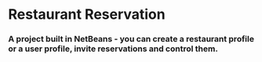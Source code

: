 # Restaurant Reservation
### A project built in NetBeans - you can create a restaurant profile or a user profile, invite reservations and control them.
